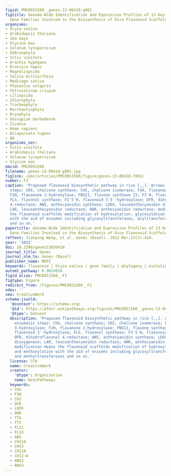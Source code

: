 ```yaml
---
figid: PMC8951560__genes-13-00410-g001
figtitle: Genome-Wide Identification and Expression Profiles of 13 Key Structural
  Gene Families Involved in the Biosynthesis of Rice Flavonoid Scaffolds
organisms:
- Oryza sativa
- Arabidopsis thaliana
- Zea mays
- Glycine max
- Solanum lycopersicum
- Embryophyta
- Vitis vinifera
- Arachis hypogaea
- Brassica napus
- Magnoliopsida
- Salvia miltiorrhiza
- Medicago sativa
- Phaseolus vulgaris
- Petroselinum crispum
- Liliopsida
- Chlorophyta
- Tracheophyta
- Marchantiophyta
- Bryophyta
- Gossypium barbadense
- Zizania
- Homo sapiens
- Nilaparvata lugens
- NA
organisms_ner:
- Vitis vinifera
- Arabidopsis thaliana
- Solanum lycopersicum
- Glycine max
pmcid: PMC8951560
filename: genes-13-00410-g001.jpg
figlink: /pmc/articles/PMC8951560/figure/genes-13-00410-f001/
number: F1
caption: 'Proposed flavonoid biosynthetic pathway in rice [,,]. Arrows represent enzymatic
  steps: CHS, chalcone synthase; CHI, chalcone isomerase; F3H, flavanone 3-hydroxylase;
  F2H, flavanone 2-hydroxylase; FNSII, flavone synthase II; F3′H, flavonoid 3′-hydroxylase;
  FLS, flavonol synthase; F3′5′H, flavonoid 3′5′-hydroxylase; DFR, dihydroflavonol
  4-reductase; ANS, anthocyanidin synthase; LDOX, leucoanthocyanidin dioxygenase;
  LAR, leucoanthocyanidin reductase; ANR, anthocyanidin reductase; modification means
  the flavonoid scaffolds modification of hydroxylation, glycosylation, and methoxylation
  with the aid of enzymes including glycosyltransferases, acyltransferases and methyltransferases
  and so on.'
papertitle: Genome-Wide Identification and Expression Profiles of 13 Key Structural
  Gene Families Involved in the Biosynthesis of Rice Flavonoid Scaffolds.
reftext: Jianyong Wang, et al. Genes (Basel). 2022 Mar;13(3):410.
year: '2022'
doi: 10.3390/genes13030410
journal_title: Genes
journal_nlm_ta: Genes (Basel)
publisher_name: MDPI
keywords: flavonoid | Oryza sativa | gene family | phylogeny | evolution | stress
automl_pathway: 0.9014934
figid_alias: PMC8951560__F1
figtype: Figure
redirect_from: /figures/PMC8951560__F1
ndex: ''
seo: CreativeWork
schema-jsonld:
  '@context': https://schema.org/
  '@id': https://pfocr.wikipathways.org/figures/PMC8951560__genes-13-00410-g001.html
  '@type': Dataset
  description: 'Proposed flavonoid biosynthetic pathway in rice [,,]. Arrows represent
    enzymatic steps: CHS, chalcone synthase; CHI, chalcone isomerase; F3H, flavanone
    3-hydroxylase; F2H, flavanone 2-hydroxylase; FNSII, flavone synthase II; F3′H,
    flavonoid 3′-hydroxylase; FLS, flavonol synthase; F3′5′H, flavonoid 3′5′-hydroxylase;
    DFR, dihydroflavonol 4-reductase; ANS, anthocyanidin synthase; LDOX, leucoanthocyanidin
    dioxygenase; LAR, leucoanthocyanidin reductase; ANR, anthocyanidin reductase;
    modification means the flavonoid scaffolds modification of hydroxylation, glycosylation,
    and methoxylation with the aid of enzymes including glycosyltransferases, acyltransferases
    and methyltransferases and so on.'
  license: CC0
  name: CreativeWork
  creator:
    '@type': Organization
    name: WikiPathways
  keywords:
  - CHS
  - F3H
  - CHI
  - DFR
  - LDOX
  - ANR
  - TT4
  - TT5
  - FLS1
  - FLS3
  - ANS
  - CHS10
  - CHS3
  - CHI1A
  - CHI2-A
  - ANS2
  - ANS3
---
```

